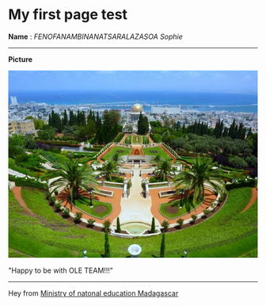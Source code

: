 # My first page test
**Name** : _FENOFANAMBINANATSARALAZASOA Sophie_
********
**Picture**
>
![Haifa](https://github.com/MbinSophie/mbinsophie.github.io/blob/master/pages/uploads/images/Haifa.jpg)
> 
"Happy to be with OLE TEAM!!!"
>
----------------------------------------------------------------------------
Hey from [Ministry of natonal education Madagascar](www.education.gov.mg)

